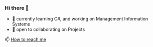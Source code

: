 ### Hi there 👋
- 🔭 currently learning C#, and working on Management Information Systems
- 👯 open to collaborating on Projects



📫 [How to reach me](https://www.linkedin.com/in/eymen-efe-altun-a1681821b/)
<!--
**XleRach/Xlerach** is a ✨ _special_ ✨ repository because its `README.md` (this file) appears on your GitHub profile.

Here are some ideas to get you started:

- 🔭 I’m currently working on ...
- 🌱 I’m currently learning ...
- 👯 I’m looking to collaborate on ...
- 🤔 I’m looking for help with ...
- 💬 Ask me about ...
- 📫 How to reach me: ...
- 😄 Pronouns: ...
- ⚡ Fun fact: ...
-->
